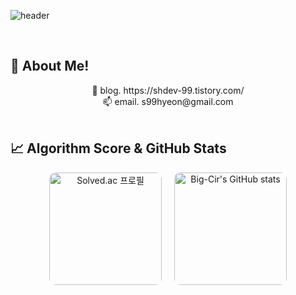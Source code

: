 ![header](https://capsule-render.vercel.app/api?type=venom&section=header&text=Welcome%20Welcome%20😝&color=0:e6749d,100:c32e61&stroke=cd4275&strokeWidth=2&fontSize)

</br>

## 📢 About Me!

<div align="center">
<div>📝 blog. https://shdev-99.tistory.com/ </div>
<div>📫 email. s99hyeon@gmail.com</div>
</div>

</br>

## 📈 Algorithm Score & GitHub Stats
<div align="center">
<div style="display: flex; flex-direction: column; align-items: center; justify-content: center; gap: 20px;">
  <div style="display: flex; align-items: center; justify-content: center; gap: 20px;">
    <a href="https://solved.ac/hyeon9907">
      <img src="http://mazassumnida.wtf/api/v2/generate_badge?boj=hyeon9907" alt="Solved.ac 프로필" style="height: 180px; width: auto; border-radius: 10px;">
    </a>
    <img src="https://github-readme-stats.vercel.app/api?username=99hyeon&show_icons=true&theme=radical" alt="Big-Cir's GitHub stats" style="height: 180px; width: auto; border-radius: 10px;">
  </div>
</div>
</div> <br>

<!--
Header 코드
![header](https://capsule-render.vercel.app/api?type=타입_이름&color=컬러_종류_또는_코드&height=높이&section=header&text=텍스트)

예시 코드
![header](https://capsule-render.vercel.app/api?type=waving&color=gradient&height=300&section=header&text=Good%20to%20see%20you%20%F0%9F%A4%97)
-->

<!--
**99hyeon/99hyeon** is a ✨ _special_ ✨ repository because its `README.md` (this file) appears on your GitHub profile.

Here are some ideas to get you started:

- 🔭 I’m currently working on ...
- 🌱 I’m currently learning ...
- 👯 I’m looking to collaborate on ...
- 🤔 I’m looking for help with ...
- 💬 Ask me about ...
- 📫 How to reach me: ...
- 😄 Pronouns: ...
- ⚡ Fun fact: ...
-->
